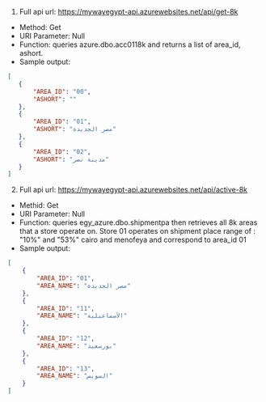 1) Full api url: https://mywayegypt-api.azurewebsites.net/api/get-8k
- Method: Get
- URI Parameter: Null
- Function: queries azure.dbo.acc0118k and returns a list of area_id, ashort.
- Sample output:
 ```json
[
    {
        "AREA_ID": "00",
        "ASHORT": ""
    },
    {
        "AREA_ID": "01",
        "ASHORT": "مصر الجديدة"
    },
    {
        "AREA_ID": "02",
        "ASHORT": "مدينة نصر"
    }
]
  ```
2) Full api url: https://mywayegypt-api.azurewebsites.net/api/active-8k
- Methid: Get
- URI Parameter: Null
- Function: queries egy_azure.dbo.shipmentpa then retrieves all 8k areas that a store operate on. Store 01 operates on shipment place range of : "10%" and "53%" cairo and menofeya  and correspond to area_id 01
- Sample output:
```json
[
    {
        "AREA_ID": "01",
        "AREA_NAME": "مصر الجديدة"
    },
    {
        "AREA_ID": "11",
        "AREA_NAME": "الآسماعيلية"
    },
    {
        "AREA_ID": "12",
        "AREA_NAME": "بورسعيد"
    },
    {
        "AREA_ID": "13",
        "AREA_NAME": "السويس"
    }
]
```
